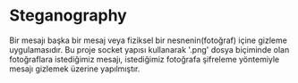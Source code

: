 # Steganography
 Bir mesajı başka bir mesaj veya fiziksel bir nesnenin(fotoğraf) içine gizleme uygulamasıdır. Bu proje socket yapısı kullanarak '.png' dosya biçiminde olan fotoğraflara
 istediğimiz mesajı, istediğimiz fotoğrafa şifreleme yöntemiyle mesajı gizlemek üzerine yapılmıştır.
